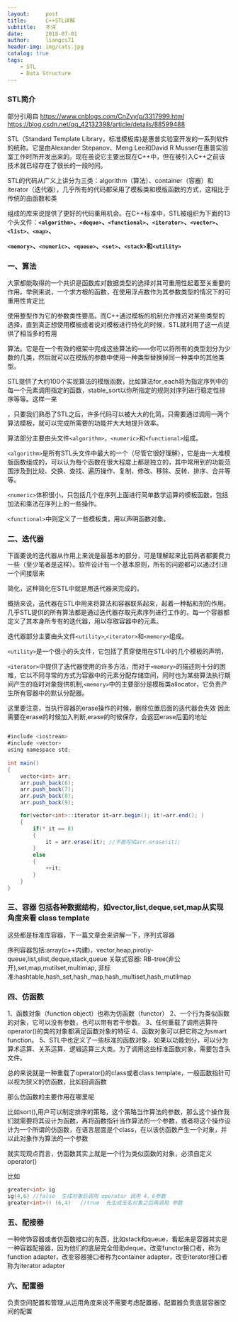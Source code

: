 ```yaml
---
layout:     post
title:      C++STL详解
subtitle:   不详
date:       2018-07-01
author:     liangcs71
header-img: img/cats.jpg
catalog: true
tags:
    - STL
    - Data Structure
---
```



### STL简介

部分引用自 https://www.cnblogs.com/CnZyy/p/3317999.html https://blog.csdn.net/qq_42132398/article/details/88599488 

STL（Standard Template Library，标准模板库)是惠普实验室开发的一系列软件的统称。它是由Alexander Stepanov、Meng Lee和David R Musser在惠普实验室工作时所开发出来的。现在虽说它主要出现在C++中，但在被引入C++之前该技术就已经存在了很长的一段时间。

 

STL的代码从广义上讲分为三类：algorithm（算法）、container（容器）和iterator（迭代器），几乎所有的代码都采用了模板类和模版函数的方式，这相比于传统的由函数和类

 

组成的库来说提供了更好的代码重用机会。在C++标准中，STL被组织为下面的13个头文件：<strong>```<algorithm>```、```<deque>```、```<functional>```、```<iterator>```、```<vector>```、```<list>```、```<map>```、

```<memory>```、```<numeric>```、```<queue>```、```<set>```、```<stack>```和```<utility>```
</strong>

### 一、算法

大家都能取得的一个共识是函数库对数据类型的选择对其可重用性起着至关重要的作用。举例来说，一个求方根的函数，在使用浮点数作为其参数类型的情况下的可重用性肯定比

使用整型作为它的参数类性要高。而C++通过模板的机制允许推迟对某些类型的选择，直到真正想使用模板或者说对模板进行特化的时候，STL就利用了这一点提供了相当多的有用

算法。它是在一个有效的框架中完成这些算法的——你可以将所有的类型划分为少数的几类，然后就可以在模版的参数中使用一种类型替换掉同一种类中的其他类型。

STL提供了大约100个实现算法的模版函数，比如算法for_each将为指定序列中的每一个元素调用指定的函数，stable_sort以你所指定的规则对序列进行稳定性排序等等。这样一来

，只要我们熟悉了STL之后，许多代码可以被大大的化简，只需要通过调用一两个算法模板，就可以完成所需要的功能并大大地提升效率。

 

算法部分主要由头文件```<algorithm>```，```<numeric>```和```<functional>```组成。

```<algorithm>```是所有STL头文件中最大的一个（尽管它很好理解），它是由一大堆模版函数组成的，可以认为每个函数在很大程度上都是独立的，其中常用到的功能范围涉及到比较、交换、查找、遍历操作、复制、修改、移除、反转、排序、合并等等。

 

```<numeric>```体积很小，只包括几个在序列上面进行简单数学运算的模板函数，包括加法和乘法在序列上的一些操作。

 

```<functional>```中则定义了一些模板类，用以声明函数对象。


### 二、迭代器

下面要说的迭代器从作用上来说是最基本的部分，可是理解起来比前两者都要费力一些（至少笔者是这样）。软件设计有一个基本原则，所有的问题都可以通过引进一个间接层来

简化，这种简化在STL中就是用迭代器来完成的。

概括来说，迭代器在STL中用来将算法和容器联系起来，起着一种黏和剂的作用。几乎STL提供的所有算法都是通过迭代器存取元素序列进行工作的，每一个容器都定义了其本身所专有的迭代器，用以存取容器中的元素。

 
迭代器部分主要由头文件```<utility>```,```<iterator>```和```<memory>```组成。

```<utility>```是一个很小的头文件，它包括了贯穿使用在STL中的几个模板的声明，

```<iterator>```中提供了迭代器使用的许多方法，而对于```<memory>```的描述则十分的困难，它以不同寻常的方式为容器中的元素分配存储空间，同时也为某些算法执行期间产生的临时对象提供机制,```<memory>```中的主要部分是模板类allocator，它负责产生所有容器中的默认分配器。


这里要注意，当执行容器的erase操作的时候，删除位置后面的迭代器会失效
因此需要在erase的时候加入判断,erase的时候保存，会返回erase后面的地址

```java

#include <iostream>
#include <vector>
using namespace std;
 
int main()
{
    vector<int> arr;
    arr.push_back(6);
    arr.push_back(7);
    arr.push_back(8);
    arr.push_back(9);

    for(vector<int>::iterator it=arr.begin(); it!=arr.end(); )
    {
        if(* it == 8)
        {
            it = arr.erase(it); //不能写成arr.erase(it);
        }
        else
        {
            ++it;
        }
    }
}

```


### 三、容器 包括各种数据结构，如vector,list,deque,set,map从实现角度来看 class template
这些都是标准库容器，下一篇文章会来讲解一下，序列式容器

序列容器包括:array(c++内建)，vector,heap,pirotiy-queue,list,slist,deque,stack,queue
关联式容器: RB-tree(非公开),set,map,mutilset,multimap, 非标准:hashtable,hash_set,hash_map,hash_multiset,hash_mutilmap

### 四、仿函数

1、函数对象（function object）也称为仿函数（functor）
2、一个行为类似函数的对象，它可以没有参数，也可以带有若干参数。
3、任何重载了调用运算符operator()的类的对象都满足函数对象的特征
4、函数对象可以把它称之为smart function。
5、STL中也定义了一些标准的函数对象，如果以功能划分，可以分为算术运算、关系运算、逻辑运算三大类。为了调用这些标准函数对象，需要包含头文件<functional>。

总的来说就是一种重载了operator()的class或者class template，一般函数指针可以视为狭义的仿函数，比如回调函数	

那么仿函数的主要作用在哪里呢

比如sort(),用户可以制定排序的策略，这个策略当作算法的参数，那么这个操作我们就需要将其设计为函数，再将函数指针当作算法的一个参数，或者将这个操作设计为一个所谓的仿函数，在语言层面是个class，在以该仿函数产生一个对象，并以此对象作为算法的一个参数

就实现观点而言，仿函数其实上就是一个行为类似函数的对象，必须自定义 operator()

比如 
```c++
greater<int> ig
ig(4,6) //false  生成对象后调用 operator 调用 4，6参数
greater<int>() (6,4)   //true  先生成无名对象之后再调用 参数
```

### 五、配接器

一种修饰容器或者仿函数接口的东西，比如stack和queue，看起来是容器其实是一种容器配接器，因为他们的底层完全借助deque。改变functor接口者，称为function adapter，改变容器接口者称为container adapter，改变iterator接口者称为iterator adapter

### 六、配置器

负责空间配置和管理,从运用角度来说不需要考虑配置器，配置器负责底层容器空间的配置